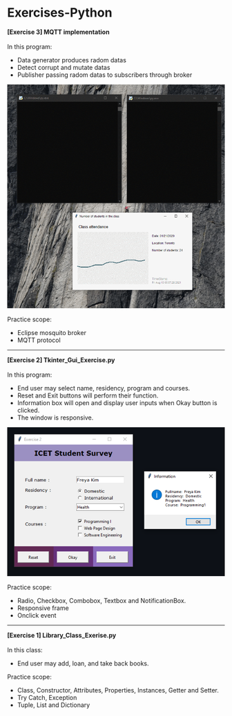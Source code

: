 # Exercises-Python
**[Exercise 3] MQTT implementation**<br><br>
In this program:
* Data generator produces radom datas 
* Detect corrupt and mutate datas
* Publisher passing radom datas to subscribers through broker

![Tkinter_Gui_Exercise.py](./pictures/mqtt.py.gif?raw=true)

Practice scope:
* Eclipse mosquito broker 
* MQTT protocol
---------------------------------------------------------------------------------
**[Exercise 2] Tkinter_Gui_Exercise.py**<br><br>
In this program:
* End user may select name, residency, program and courses.
* Reset and Exit buttons will perform their function.
* Information box will open and display user inputs when Okay button is clicked. 
* The window is responsive.
 
![Tkinter_Gui_Exercise.py](./pictures/Tkinter_Gui_Exercise.py.png?raw=true)

Practice scope:
* Radio, Checkbox, Combobox, Textbox and NotificationBox.
* Responsive frame
* Onclick event
---------------------------------------------------------------------------------
**[Exercise 1] Library_Class_Exerise.py**<br><br>
In this class:
* End user may add, loan, and take back books.

Practice scope:
* Class, Constructor, Attributes, Properties, Instances, Getter and Setter.
* Try Catch, Exception
* Tuple, List and Dictionary
